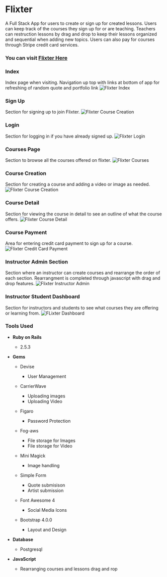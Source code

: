 # **Flixter**

A Full Stack App for users to create or sign up for created lessons. Users can keep track of the courses they sign up for or are teaching. Teachers can restruction lessons by drag and drop to keep their lessons organized and sequential when adding new topics. Users can also pay for courses through Stripe credit card services. 

### You can visit [Flixter Here](https://flixter-matt-munos.herokuapp.com/)

### Index
Index page when visiting. Navigation up top with links at bottom of app for refreshing of random quote and portfolio link
![Flixter Index](https://github.com/spiraldown/flixter/blob/master/FlixterIndex.jpg)

### Sign Up
Section for signing up to join Flixter.
![Flixter Course Creation](https://github.com/spiraldown/flixter/blob/master/flixterSignUp.jpg)

### Login
Section for logging in if you have already signed up.
![Flixter Login](https://github.com/spiraldown/flixter/blob/master/flixterlogin.jpg)

### Courses Page
Section to browse all the courses offered on flixter.
![Flixter Courses](https://github.com/spiraldown/flixter/blob/master/FlixterCourses.jpg)
 
### Course Creation
Section for creating a course and adding a video or image as needed.
![Flixter Course Creation](https://github.com/spiraldown/flixter/blob/master/flixterCourseCreation.jpg)

### Course Detail
Section for viewing the course in detail to see an outline of what the course offers.
![Flixter Course Detail](https://github.com/spiraldown/flixter/blob/master/flixterDetails.jpg)

### Course Payment
Area for entering credit card payment to sign up for a course.
![Flixter Credit Card Payment](https://github.com/spiraldown/flixter/blob/master/flixtercreditcard.jpg)

### Instructor Admin Section
Section where an instructor can create courses and rearrange the order of each section. Rearrangment is completed through javascript with drag and drop features.
![Flixter Instructor Admin](https://github.com/spiraldown/flixter/blob/master/flixteradmin.jpg)

### Instructor Student Dashboard
Section for instructors and students to see what courses they are offering or learning from.
![FLixter Dashboard](https://github.com/spiraldown/flixter/blob/master/flixterdashboard.jpg)


### **Tools Used**

* **Ruby on Rails**
  * 2.5.3

* **Gems**
  * Devise
    * User Management
    
  * CarrierWave
    * Uploading images
    * Uploading Video
    
  * Figaro
    * Password Protection
  
  * Fog-aws
    * File storage for Images
    * File storage for Video
  
  * Mini Magick
    * Image handling
   
  * Simple Form
    * Quote submisison
    * Artist submission

  * Font Awesome 4
    * Social Media Icons
    
  * Bootstrap 4.0.0
    * Layout and Design
    
* **Database**
  * Postgresql

* **JavaScript**
  * Rearranging courses and lessons drag and rop
